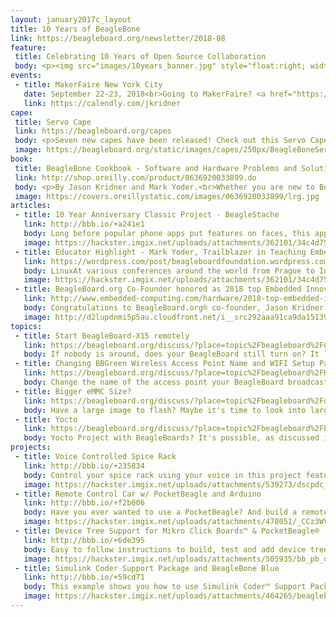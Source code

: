 ```yaml
---
layout: january2017c_layout
title: 10 Years of BeagleBone
link: https://beagleboard.org/newsletter/2018-08
feature:
 title: Celebrating 10 Years of Open Source Collaboration
 body: <p><img src="images/10years_banner.jpg" style="float:right; width:40%; height:auto;"></p><p>It is so exciting to be in our tenth year of BeagleBoard.org® and we want to celebrate you, our community. Over the next 10 months, we’ll be <strong>highlighting memorable BeagleBoard.org® based projects.</strong> Please nominate a project using any BeagleBoard.org® hardware developed any time in the last 10 years to be featured in our newsletter. It can be your own project or someone else’s that has been memorable for you. <a href="mailto:Christi@beagleboard.org">Send us a link to a project</a> and tell us why you find it special. We can’t wait to hear from you!<br><br>We are also celebrating the success and continuing efforts of BeagleBoard.org® to provide education in the use of open-source software and hardware in embedded computing. In fact, BeagleBoard.org® was announced in 2008 at a joint Educator and Developer Conference and embraced by a wider community. To celebrate and thank our educational members, starting this month we will be launching a new section of our newsletter <strong>spotlighting an influential instructor and their story.</strong> If you are an educator, we’d love to hear your BeagleBoard® story! <a href="mailto:Christi@beagleboard.org">Contact us for more information.</a> We hope you’ll enjoy celebrating 10 years of BeagleBoard.org® with us!</p>
events:
 - title: MakerFaire New York City
   date: September 22-23, 2018<br>Going to MakerFaire? <a href="https://calendly.com/jkridner">Schedule a meet-up with us!</a>
   link: https://calendly.com/jkridner
cape:
 title: Servo Cape
 link: https://beagleboard.org/capes
 body: <p>Seven new capes have been released! Check out this Servo Cape, for example. Provides numerous servo outputs and receiver inputs for many remote control, robotics and automation projects - 16x servo outputs, 6x receiver inputs, 5V power input, I&sup2;C EEPROM</p>
 image: https://beagleboard.org/static/images/capes/250px/BeagleBoneServoCapeA2_Top.png
book:
 title: BeagleBone Cookbook - Software and Hardware Problems and Solutions
 link: http://shop.oreilly.com/product/0636920033899.do
 body: <p>By Jason Kridner and Mark Yoder.<br>Whether you are new to BeagleBone® or want to explore more of its capabilities, this cookbook provides scores of recipes for connecting and talking to the physical world.</p>
 image: https://covers.oreillystatic.com/images/0636920033899/lrg.jpg
articles:
 - title: 10 Year Anniversary Classic Project - BeagleStache
   link: http://bbb.io/+a241e1
   body: Long before popular phone apps put features on faces, this application for BeagleBone® Black built on an OpenCV face detection sample, added a black mustache on the faces detected. Later enhanced to upload the picture to Twitter, it continues to be a classic favorite project.
   image: https://hackster.imgix.net/uploads/attachments/362101/34c4d75b18ad001d621c853fb33a7ecc.png?auto=compress%2Cformat&w=680&h=510&fit=max
 - title: Educator Highlight - Mark Yoder, Trailblazer in Teaching Embedded Linux
   link: https://wordpress.com/post/beagleboardfoundation.wordpress.com/1668
   body: LinuxAt various conferences around the world from Prague to India, Dr Yoder has connected with other educators and mentored them, sharing success tips for overcoming the challenges of introducing new hardware and software into curriculum.
   image: https://hackster.imgix.net/uploads/attachments/362101/34c4d75b18ad001d621c853fb33a7ecc.png?auto=compress%2Cformat&w=680&h=510&fit=max
 - title: BeagleBoard.org Co-Founder honored as 2018 top Embedded Innovator
   link: http://www.embedded-computing.com/hardware/2018-top-embedded-innovator-jason-kridner-beagleboard-org
   body: Congratulations to BeagleBoard.org® co-founder, Jason Kridner who recevied the prestigious “2018 Top Embedded Innovator” award, celebrating innovators who demonstrate the reach and impact of embedded and IoT technolgoy in today’s world.
   image: http://d2lupdnmi5p5au.cloudfront.net/i__src292aaa91ca9da151399b8532c2852f07_par8f59f5c16e776919ef07a02435776fa1.jpeg
topics:
 - title: Start BeagleBoard-X15 remotely
   link: https://beagleboard.org/discuss/?place=topic%2Fbeagleboard%2FCGrnvgCsOUA%2Fdiscussion
   body: If nobody is around, does your BeagleBoard still turn on? It likely does if you've been following this thread!
 - title: Changing BBGreen Wireless Access Point Name and WIFI Setup Page
   link: https://beagleboard.org/discuss/?place=topic%2Fbeagleboard%2FHKL0Obg6ELM%2Fdiscussion
   body: Change the name of the access point your BeagleBoard broadcasts by following this discussion!
 - title: Bigger eMMC Size?
   link: https://beagleboard.org/discuss/?place=topic%2Fbeagleboard%2FoMCYbQgzjQo%2Fdiscussion
   body: Have a large image to flash? Maybe it's time to look into larger flash memory.
 - title: Yocto
   link: https://beagleboard.org/discuss/?place=topic%2Fbeagleboard%2FBh0rgb1-Jhk%2Fdiscussion
   body: Yocto Project with BeagleBoards? It's possible, as discussed in this community topic.
projects:
 - title: Voice Controlled Spice Rack
   link: http://bbb.io/+235834
   body: Control your spice rack using your voice in this project featuring the BeagleBone Black!
   image: https://hackster.imgix.net/uploads/attachments/539273/dscpdc_0003_burst20180801125704470_cover_qjgDlYpU8Q.JPG?auto=compress%2Cformat&w=900&h=675&fit=min
 - title: Remote Control Car w/ PocketBeagle and Arduino
   link: http://bbb.io/+f2b006
   body: Have you ever wanted to use a PocketBeagle? And build a remote car? Well, I have! Here is how you can too!
   image: https://hackster.imgix.net/uploads/attachments/478051/_CCz3WVJG19.9k%3D?auto=compress%2Cformat&w=900&h=675&fit=min
 - title: Device Tree Support for Mikro Click Boards™ & PocketBeagle®
   link: http://bbb.io/+6de395
   body: Easy to follow instructions to build, test and add device tree overlays to BeagleBoard. org® community repository for click boards™.
   image: https://hackster.imgix.net/uploads/attachments/505935/bb_pb_deviceappletree_6AkuBIILzn.png?auto=compress%2Cformat&w=900&h=675&fit=min
 - title: Simulink Coder Support Package and BeagleBone Blue
   link: http://bbb.io/+59cd71
   body: This example shows you how to use Simulink Coder™ Support Package for BeagleBone® Blue Hardware to run a Simulink® model
   image: https://hackster.imgix.net/uploads/attachments/464265/beagleboneblue_gettingstarted_01.png?auto=compress%2Cformat&w=900&h=675&fit=min
---
```

